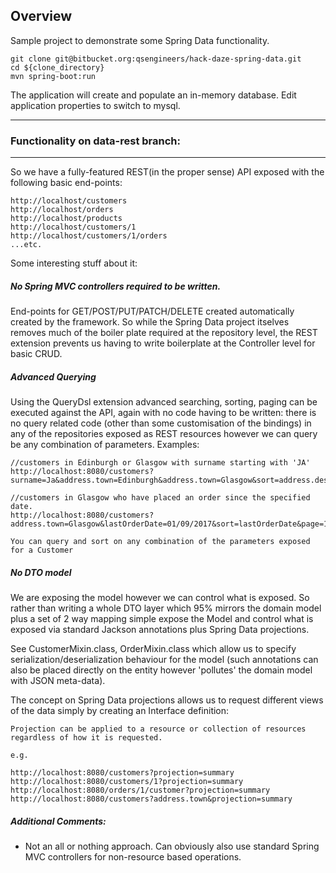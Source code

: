 ## Overview

Sample project to demonstrate some Spring Data functionality.


```
git clone git@bitbucket.org:qsengineers/hack-daze-spring-data.git
cd ${clone_directory}
mvn spring-boot:run
```

The application will create and populate an in-memory database. Edit application properties to switch to mysql.

___
### Functionality on data-rest branch:
___

So we have a fully-featured REST(in the proper sense) API exposed with the following basic end-points:

```
http://localhost/customers
http://localhost/orders
http://localhost/products
http://localhost/customers/1
http://localhost/customers/1/orders
...etc.

```


Some interesting stuff about it:

##### No Spring MVC controllers required to be written. 

End-points for GET/POST/PUT/PATCH/DELETE created automatically created by the framework. So while the Spring Data project itselves removes much of the boiler plate required at the repository level, the REST extension prevents us having to write boilerplate at the Controller level for basic CRUD.

##### Advanced Querying

Using the QueryDsl extension advanced searching, sorting, paging can be executed against the API, again with no code having to be written: there is no query related code (other than some customisation of the bindings) in any of the repositories exposed as REST resources however we can query be any combination of parameters. Examples:

```
//customers in Edinburgh or Glasgow with surname starting with 'JA'
http://localhost:8080/customers?surname=Ja&address.town=Edinburgh&address.town=Glasgow&sort=address.desc&sort=forename

//customers in Glasgow who have placed an order since the specified date.
http://localhost:8080/customers?address.town=Glasgow&lastOrderDate=01/09/2017&sort=lastOrderDate&page=1&size=10 

You can query and sort on any combination of the parameters exposed for a Customer

```

##### No DTO model

We are exposing the model however we can  control what is exposed. So rather than writing a whole DTO layer which 95% mirrors the domain model plus a set of 2 way mapping simple expose the Model and control what is exposed via standard Jackson annotations plus Spring Data projections.

See CustomerMixin.class, OrderMixin.class which allow us to specify serialization/deserialization behaviour for the model (such annotations can also be placed directly on the entity however 'pollutes' the domain model with JSON meta-data).

The concept on Spring Data projections allows us to request different views of the data simply by creating an Interface definition:

```
Projection can be applied to a resource or collection of resources regardless of how it is requested.

e.g.

http://localhost:8080/customers?projection=summary
http://localhost:8080/customers/1?projection=summary
http://localhost:8080/orders/1/customer?projection=summary
http://localhost:8080/customers?address.town&projection=summary

```

##### Additional Comments:

+ Not an all or nothing approach. Can obviously also use standard Spring MVC controllers for non-resource based operations.

